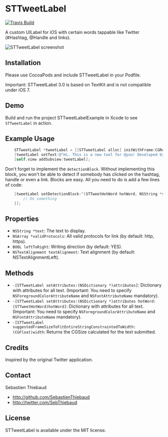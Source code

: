 # STTweetLabel
[![Travis Build](https://api.travis-ci.org/SebastienThiebaud/STTweetLabel.png?branch=master "Travis Build")](http://travis-ci.org/SebastienThiebaud/STTweetLabel)

A custom UILabel for iOS with certain words tappable like Twitter (#Hashtag, @Handle and links).

![STTweetLabel screenshot](https://raw.github.com/SebastienThiebaud/STTweetLabel/master/screenshot.png "STTweetLabel Screenshot")

## Installation

Please use CocoaPods and include STTweetLabel in your Podfile.

Important: STTweetLabel 3.0 is based on TextKit and is not compatible under iOS 7.

## Demo

Build and run the project STTweetLabelExample in Xcode to see `STTweetLabel` in action. 

## Example Usage

``` objective-c
    STTweetLabel *tweetLabel = [[STTweetLabel alloc] initWithFrame:CGRectMake(10.0, 60.0, 300.0, 160.0)];
    [tweetLabel setText:@"Hi. This is a new tool for @you! Developed by @SebThiebaud for #iPhone #ObjC... and #iOS7 ;-) My GitHub page: https://t.co/pQXDoiYA"];
    [self.view addSubview:tweetLabel];
```

Don't forget to implement the `detectionBlock`. Without implementing this block, you won't be able to detect if somebody has clicked on the hashtag, handle or even a link.
Blocks are easy. All you need to do is add a few lines of code:

``` objective-c
    [tweetLabel setDetectionBlock:^(STTweetHotWord hotWord, NSString *string, NSString *protocol, NSRange range) {
        // Do something
    }];
```
    
## Properties

- `NSString *text`: The text to display.
- `NSArray *validProtocols`: All valid protocols for link (by default: http, https).
- `BOOL leftToRight`: Writing direction (by default: YES).
- `NSTextAlignment textAlignment`: Text alignment (by default: NSTextAlignmentLeft).

## Methods

- `-[STTweetLabel setAttributes:(NSDictionary *)attributes]`: Dictionary with attributes for all text. (Important: You need to specify `NSForegroundColorAttributeName` and `NSFontAttributeName` mandatory).
- `-[STTweetLabel setAttributes:(NSDictionary *)attributes hotWord:(STTweetHotWord)hotWord]`: Dictionary with attributes for all text. (Important: You need to specify `NSForegroundColorAttributeName` and `NSFontAttributeName` mandatory).
- `-[STTweetLabel suggestedFrameSizeToFitEntireStringConstraintedToWidth:(CGFloat)width`: Returns the CGSize calculated for the text submitted.

## Credits

Inspired by the original Twitter application.

## Contact

Sebastien Thiebaud

- http://github.com/SebastienThiebaud
- http://twitter.com/SebThiebaud

## License

STTweetLabel is available under the MIT license.

